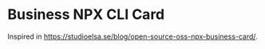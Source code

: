 # Business NPX CLI Card

Inspired in https://studioelsa.se/blog/open-source-oss-npx-business-card/.
